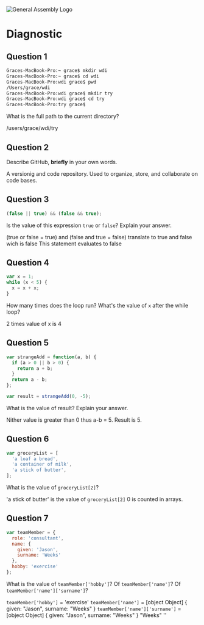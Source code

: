 ![General Assembly Logo](http://i.imgur.com/ke8USTq.png)

# Diagnostic

## Question 1

```sh
Graces-MacBook-Pro:~ grace$ mkdir wdi
Graces-MacBook-Pro:~ grace$ cd wdi
Graces-MacBook-Pro:wdi grace$ pwd
/Users/grace/wdi
Graces-MacBook-Pro:wdi grace$ mkdir try
Graces-MacBook-Pro:wdi grace$ cd try
Graces-MacBook-Pro:try grace$
```

What is the full path to the current directory?

/users/grace/wdi/try

## Question 2

Describe GitHub, **briefly** in your own words.

A versionig and code repository. Used to organize, store, and collaborate on code bases.

## Question 3

```js
(false || true) && (false && true);
```

Is the value of this expression `true` or `false`?  Explain your answer.

(true or false = true) and (false and true = false)
translate to true and false wich is false
This statement evaluates to false

## Question 4

```js
var x = 1;
while (x < 5) {
  x = x + x;
}
```

How many times does the loop run?  What's the value of `x` after the while loop?

2 times value of x is 4

## Question 5

```js
var strangeAdd = function(a, b) {
  if (a > 0 || b > 0) {
    return a + b;
  }
  return a - b;
};

var result = strangeAdd(0, -5);
```

What is the value of result?  Explain your answer.

Nither value is greater than 0 thus a-b = 5.
Result is 5.

## Question 6

```js
var groceryList = [
  'a loaf a bread',
  'a container of milk',
  'a stick of butter',
];
```

What is the value of `groceryList[2]`?

'a stick of butter' is the value of `groceryList[2]`
0 is counted in arrays.

## Question 7

```js
var teamMember = {
  role: 'consultant',
  name: {
    given: 'Jason',
    surname: 'Weeks'
  },
  hobby: 'exercise'
};
```

What is the value of `teamMember['hobby']`?  Of `teamMember['name']`?  Of
`teamMember['name']['surname']`?

`teamMember['hobby']` = 'exercise'
`teamMember['name']` = [object Object] {
  given: "Jason",
  surname: "Weeks"
}
`teamMember['name']['surname']` =[object Object] {
  given: "Jason",
  surname: "Weeks"
  }
  "Weeks"
''

